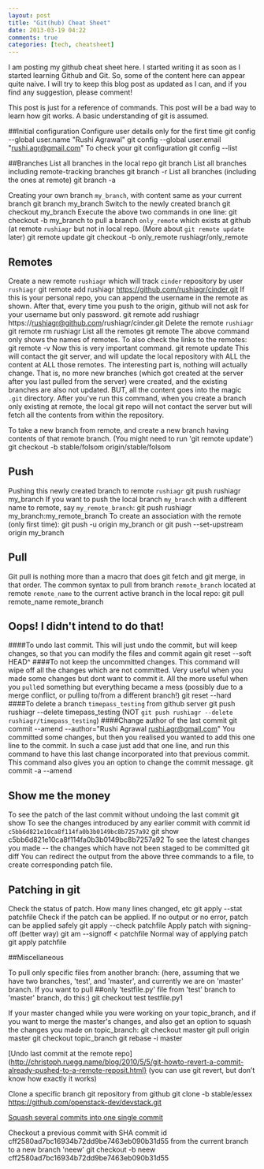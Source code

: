 ```yaml
---
layout: post
title: "Git(hub) Cheat Sheet"
date: 2013-03-19 04:22
comments: true
categories: [tech, cheatsheet]
---
```



I am posting my github cheat sheet here. I started writing it as soon as I started
learning Github and Git. So, some of the content here can appear quite naive. 
I will try to keep this blog post as updated as I can, and if you find any 
suggestion, please comment!

This post is just for a reference of commands. This post will be a bad way to learn
how git works. A basic understanding of git is assumed.

<!--more-->

##Initial configuration
Configure user details only for the first time
    git config --global user.name "Rushi Agrawal"
    git config --global user.email "rushi.agr@gmail.com"
To check your git configuration
	git config --list
	
##Branches
List all branches in the local repo
	git branch
List all branches including remote-tracking branches
	git branch -r
List all branches (including the ones at remote)
	git branch -a
	
Creating your own branch `my_branch`, with content same as your current branch
	git branch my_branch
Switch to the newly created branch
	git checkout my_branch
Execute the above two commands in one line:
	git checkout -b my_branch
to pull a branch `only_remote` which exists at github (at remote `rushiagr` but not in local repo. (More about `git remote update` later)
	git remote update
    git checkout -b only_remote rushiagr/only_remote

## Remotes
Create a new remote `rushiagr` which will track `cinder` repository by user `rushiagr`
    git remote add rushiagr https://github.com/rushiagr/cinder.git
If this is your personal repo, you can append the username in the remote as shown. After that, every time you push to the origin, 
github will not ask for your username but only password.
    git remote add rushiagr https://rushiagr@github.com/rushiagr/cinder.git
Delete the remote `rushiagr`
    git remote rm rushiagr
List all the remotes
    git remote
The above command only shows the names of remotes. To also check the links to the remotes:
    git remote -v
Now this is very important command.
    git remote update
This will contact the git server, and will update the local repository with ALL the content at ALL those remotes. The interesting part is, nothing will actually change. That is, no more new branches (which got created at the server after you last pulled from the server) were created, and the existing branches are also not updated. BUT, all the content goes into the magic `.git` directory. After you've run this command, when you create a branch only existing at remote, the local git repo will not contact the server but will fetch all the contents from within the repository.

To take a new branch from remote, and create a new branch having contents of that remote branch. (You might need to run 'git remote update')
	git checkout -b stable/folsom origin/stable/folsom

## Push
Pushing this newly created branch to remote `rushiagr`
	git push rushiagr my_branch
If you want to push the local branch `my_branch` with a different name to 
remote, say `my_remote_branch`:
    git push rushiagr my_branch:my_remote_branch
To create an association with the remote (only first time):
	git push -u origin my_branch
or
	git push --set-upstream origin my_branch

## Pull
Git pull is nothing more than a macro that does git fetch and git merge, in 
that order. The common syntax to pull from branch `remote_branch` located at remote `remote_name` to the current active branch in the local repo:
	git pull remote_name remote_branch

## Oops! I didn't intend to do that!
####To undo last commit. 
This will just undo the commit, but will keep changes, so that you can modify the files and commit again
	git reset --soft HEAD^
####To not keep the uncommitted changes. 
This command will wipe off all the changes which are not committed. Very useful when you made some changes but dont want to commit it. All the more useful when you `pull`ed something but everything became a mess (possibly due to a merge conflict, or pulling to/from a different branch!)
	git reset --hard
####To delete a branch `timepass_testing` from github server
	git push rushiagr --delete timepass_testing
(NOT `git push rushiagr --delete rushiagr/timepass_testing`)
####Change author of the last commit
	git commit --amend --author="Rushi Agrawal <rushi.agr@gmail.com>"
You committed some changes, but then you realised you wanted to add this one line to the commit. In such a case
just add that one line, and run this command to have this last change incorporated into that previous commit. This command also gives you an option to 
change the commit message.
    git commit -a --amend

## Show me the money
To see the patch of the last commit without undoing the last commit
	git show
To see the changes introduced by any earlier commit with commit id `c5bb6d821e10ca8f114fa0b3b0149bc8b7257a92`
    git show c5bb6d821e10ca8f114fa0b3b0149bc8b7257a92
To see the latest changes you made -- the changes which have not been staged to be committed
    git diff
You can redirect the output from the above three commands to a file, to create corresponding patch file.

## Patching in git	
Check the status of patch. How many lines changed, etc
	git apply --stat patchfile
Check if the patch can be applied.
If no output or no error, patch can be applied safely
	git apply --check patchfile
Apply patch with signing-off (better way)
	git am --signoff < patchfile
Normal way of applying patch
	git apply patchfile


##Miscellaneous
	
To pull only specific files from another branch: (here, assuming that we have two branches, 'test', and 'master', and currently we are on 'master' branch. If you want to pull ##only 'testfile.py' file from 'test' branch to 'master' branch, do this:)
	git checkout test testfile.py1
	
	
	
If your master changed while you were working on your topic_branch, and if you want to merge the master's changes, and also get an option to squash the changes you made on topic_branch:
	git checkout master
	git pull origin master
	git checkout topic_branch
	git rebase -i master

[Undo last commit at the remote repo](http://christoph.ruegg.name/blog/2010/5/5/git-howto-revert-a-commit-already-pushed-to-a-remote-reposit.html}
(you can use git revert, but don’t know how exactly it works)

Clone a specific branch git repository from github
	git clone -b stable/essex https://github.com/openstack-dev/devstack.git

[Squash several commits into one single commit](https://makandracards.com/makandra/527-squash-several-git-commits-into-a-single-commit)
	
Checkout a previous commit with SHA commit id cff2580ad7bc16934b72dd9be7463eb090b31d55 from the current branch to a new branch 'neew'
	git checkout -b neew cff2580ad7bc16934b72dd9be7463eb090b31d55
	

